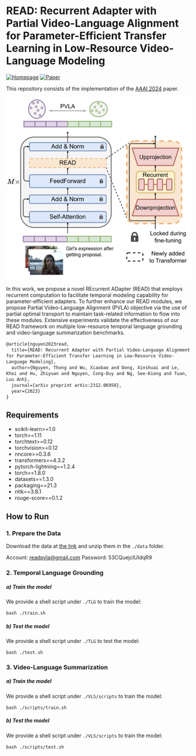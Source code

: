 # READ: Recurrent Adapter with Partial Video-Language Alignment for Parameter-Efficient Transfer Learning in Low-Resource Video-Language Modeling
<a href="https://nguyentthong.github.io/READ/" target="_blank"><img alt="Homepage" src="https://img.shields.io/badge/🌍 Homepage-d35400?color=d35400" /></a>
<a href="https://arxiv.org/abs/2312.06950" target="_blank"><img alt="Paper" src="https://img.shields.io/badge/📄 Paper-28a745?color=28a745" /></a>

This repository consists of the implementation of the [AAAI 2024](https://arxiv.org/abs/2312.06950) paper.

![Teaser image](./asset/teaser.png)

In this work, we propose a novel REcurrent ADapter (READ) that employs recurrent computation to facilitate temporal modeling capability for parameter-efficient adapters. To further enhance our READ modules, we propose Partial Video-Language Alignment (PVLA) objective via the use of partial optimal transport to maintain task-related information to flow into these modules. Extensive experiments validate the effectiveness of our READ framework on multiple low-resource temporal language grounding and video-language summarization benchmarks.

```
@article{nguyen2023read,
  title={READ: Recurrent Adapter with Partial Video-Language Alignment for Parameter-Efficient Transfer Learning in Low-Resource Video-Language Modeling},
  author={Nguyen, Thong and Wu, Xiaobao and Dong, Xinshuai and Le, Khoi and Hu, Zhiyuan and Nguyen, Cong-Duy and Ng, See-Kiong and Tuan, Luu Anh},
  journal={arXiv preprint arXiv:2312.06950},
  year={2023}
}
```

## Requirements
-   scikit-learn>=1.0
-   torch>=1.11
-   torchtext>=0.12
-   torchvision>=0.12
-   nncore>=0.3.6
-   transformers==4.3.2
-   pytorch-lightning==1.2.4
-   torch==1.8.0
-   datasets==1.3.0
-   packaging==21.3
-   nltk==3.8.1
-   rouge-score==0.1.2

## How to Run
### 1. Prepare the Data
Download the data at [the link](https://nusu-my.sharepoint.com/:f:/g/personal/e0998147_u_nus_edu/ElFzz8O_vM5Okm0UZNg19gkBVYLDnPXruaJ6nmCv0eSyHA) and unzip them in the `./data` folder.

Account: readpvla@gmail.com
Password: 53CQuejcIUIdqR9

### 2. Temporal Language Grounding
##### a) Train the model

We provide a shell script under `./TLG` to train the model:
```
bash ./train.sh
```
##### b) Test the model
We provide a shell script under `./TLG` to test the model:
```
bash ./test.sh
```

### 3. Video-Language Summarization
##### a) Train the model

We provide a shell script under `./VLS/scripts` to train the model:
```
bash ./scripts/train.sh
```

##### b) Test the model
We provide a shell script under `./VLS/scripts` to train the model:
```
bash ./scripts/test.sh
```
